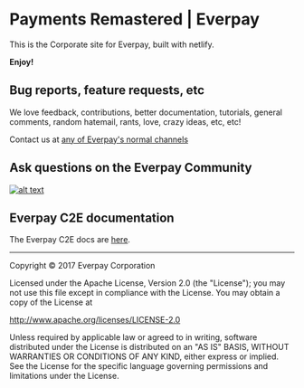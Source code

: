 # Payments Remastered | Everpay 

This is the Corporate site for Everpay, built with netlify.


**Enjoy!**

## Bug reports, feature requests, etc

We love feedback, contributions, better documentation, tutorials, general comments,
random hatemail, rants, love, crazy ideas, etc, etc!

Contact us at [any of Everpay's normal channels](https://www.everpayinc.com/company/contact)


## <a name="ask"></a>Ask questions on the Everpay Community

[![alt text](https://res.cloudinary.com/lmj6rf6tz/image/upload/v1496853370/everpay-rnd-logo_s7wmeh.png "The Everpay Community is a great place to ask questions and find answers about conducting commerce.")](https://support.everpayinc.com/community?via=github)

## <a name="docs"></a>Everpay C2E documentation

The Everpay C2E docs are [here](https://everpayinc.com/docs). 

---

Copyright © 2017 Everpay Corporation

Licensed under the Apache License, Version 2.0 (the "License"); you may 
not use this file except in compliance with the License. You may obtain 
a copy of the License at

http://www.apache.org/licenses/LICENSE-2.0

Unless required by applicable law or agreed to in writing, software
distributed under the License is distributed on an "AS IS" BASIS,
WITHOUT WARRANTIES OR CONDITIONS OF ANY KIND, either express or implied.
See the License for the specific language governing permissions and
limitations under the License.

